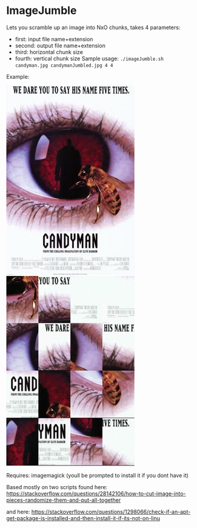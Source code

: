 # ImageJumble

Lets you scramble up an image into NxO chunks, takes 4 parameters:
* first: input file name+extension
* second: output file name+extension
* third: horizontal chunk size
* fourth: vertical chunk size
Sample usage: ```./imageJumble.sh candyman.jpg candymanJumbled.jpg 4 4  ```

Example:

![input image](ExampleImages/candyman.jpg?raw=true "Input")![output image](ExampleImages/candymanJumbled.jpg?raw=true "Output")

Requires: imagemagick (youll be prompted to install it if you dont have it)

Based mostly on two scripts found here:
https://stackoverflow.com/questions/28142106/how-to-cut-image-into-pieces-randomize-them-and-put-all-together

and here: https://stackoverflow.com/questions/1298066/check-if-an-apt-get-package-is-installed-and-then-install-it-if-its-not-on-linu
